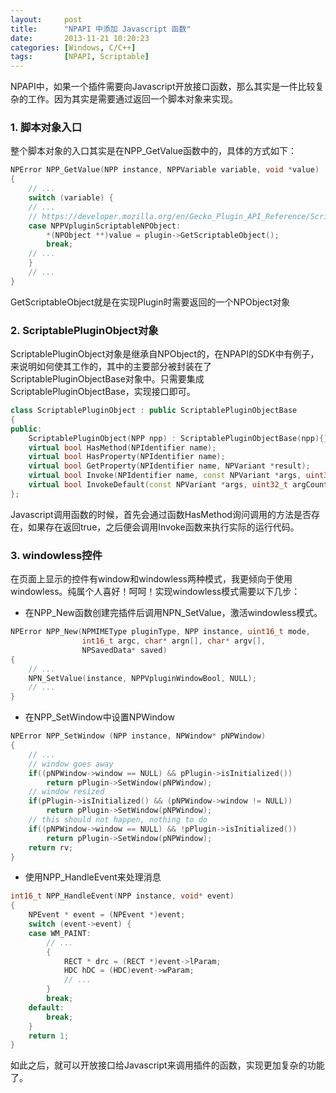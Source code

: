 ```yaml
---
layout:     post
title:      "NPAPI 中添加 Javascript 函数"
date:       2013-11-21 10:20:23
categories: [Windows, C/C++]
tags:       [NPAPI, Scriptable]
---
```


NPAPI中，如果一个插件需要向Javascript开放接口函数，那么其实是一件比较复杂的工作。因为其实是需要通过返回一个脚本对象来实现。
<!--more-->

### 1. 脚本对象入口

整个脚本对象的入口其实是在NPP_GetValue函数中的，具体的方式如下：

```cpp
NPError NPP_GetValue(NPP instance, NPPVariable variable, void *value)
{
	// ...
	switch (variable) {
	// ...
	// https://developer.mozilla.org/en/Gecko_Plugin_API_Reference/Scripting_plugins
	case NPPVpluginScriptableNPObject:
		*(NPObject **)value = plugin->GetScriptableObject();
		break;
	// ...
	}
	// ...
}
```

GetScriptableObject就是在实现Plugin时需要返回的一个NPObject对象

### 2. ScriptablePluginObject对象

ScriptablePluginObject对象是继承自NPObject的，在NPAPI的SDK中有例子，来说明如何使其工作的，其中的主要部分被封装在了ScriptablePluginObjectBase对象中。只需要集成ScriptablePluginObjectBase，实现接口即可。

```cpp
class ScriptablePluginObject : public ScriptablePluginObjectBase
{
public:
	ScriptablePluginObject(NPP npp) : ScriptablePluginObjectBase(npp){}
	virtual bool HasMethod(NPIdentifier name);
	virtual bool HasProperty(NPIdentifier name);
	virtual bool GetProperty(NPIdentifier name, NPVariant *result);
	virtual bool Invoke(NPIdentifier name, const NPVariant *args, uint32_t argCount, NPVariant *result);
	virtual bool InvokeDefault(const NPVariant *args, uint32_t argCount, NPVariant *result);
};
```

Javascript调用函数的时候，首先会通过函数HasMethod询问调用的方法是否存在，如果存在返回true，之后便会调用Invoke函数来执行实际的运行代码。

### 3. windowless控件

在页面上显示的控件有window和windowless两种模式，我更倾向于使用windowless。纯属个人喜好！呵呵！实现windowless模式需要以下几步：

- 在NPP_New函数创建完插件后调用NPN_SetValue，激活windowless模式。

```cpp
NPError NPP_New(NPMIMEType pluginType, NPP instance, uint16_t mode,
				int16_t argc, char* argn[], char* argv[],
				NPSavedData* saved)
{
	// ...
	NPN_SetValue(instance, NPPVpluginWindowBool, NULL);
	// ...
}
```

- 在NPP_SetWindow中设置NPWindow

```cpp
NPError NPP_SetWindow (NPP instance, NPWindow* pNPWindow)
{
	// ...
	// window goes away
	if((pNPWindow->window == NULL) && pPlugin->isInitialized())
		return pPlugin->SetWindow(pNPWindow);
	// window resized
	if(pPlugin->isInitialized() && (pNPWindow->window != NULL))
		return pPlugin->SetWindow(pNPWindow);
	// this should not happen, nothing to do
	if((pNPWindow->window == NULL) && !pPlugin->isInitialized())
		return pPlugin->SetWindow(pNPWindow);
	return rv;
}
```

- 使用NPP_HandleEvent来处理消息

```cpp
int16_t NPP_HandleEvent(NPP instance, void* event)
{
	NPEvent * event = (NPEvent *)event;
	switch (event->event) {
	case WM_PAINT:
		// ...
		{
			RECT * drc = (RECT *)event->lParam;
			HDC hDC = (HDC)event->wParam;
			// ...
		}
		break;
	default:
		break;
	}
	return 1;
}
```

如此之后，就可以开放接口给Javascript来调用插件的函数，实现更加复杂的功能了。
